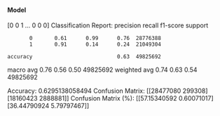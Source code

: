 #### Model
[0 0 1 ... 0 0 0]
Classification Report:
              precision    recall  f1-score   support

           0       0.61      0.99      0.76  28776388
           1       0.91      0.14      0.24  21049304

    accuracy                           0.63  49825692
   macro avg       0.76      0.56      0.50  49825692
weighted avg       0.74      0.63      0.54  49825692

Accuracy: 0.6295138058494
Confusion Matrix:
[[28477080   299308]
 [18160423  2888881]]
Confusion Matrix (%):
[[57.15340592  0.60071017]
 [36.44790924  5.79797467]]
